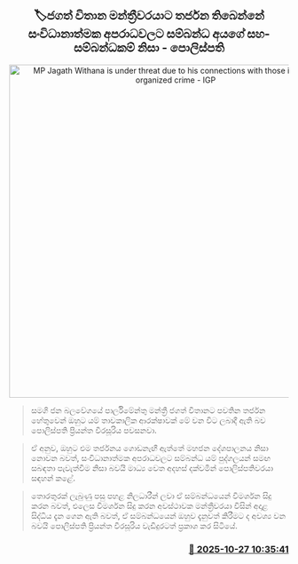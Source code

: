 <p align='center'><b><h2 align='center' title='MP Jagath Withana is under threat due to his connections with those involved in organized crime - IGP'>🏷ජගත් විතාන මන්ත්‍රීවරයාට තර්ජන තිබෙන්නේ සංවිධානාත්මක අපරාධවලට සම්බන්ධ අයගේ සහ-සම්බන්ධකම් නිසා - පොලිස්පති</h2></b></p>
<p align='center'><img src='https://helakuru.sgp1.cdn.digitaloceanspaces.com/esana/images/lib/priyantha-kio.jpg' width='600' alt='MP Jagath Withana is under threat due to his connections with those involved in organized crime - IGP'></p>

> සමගි ජන බලවේගයේ පාර්ලිමේන්තු මන්ත්‍රී ජගත් විතානට පවතින තර්ජන හේතුවෙන් ඔහුට යම් තාවකාලික ආරක්ෂාවක් මේ වන විට ලබාදී ඇති බව පොලිස්පති ප්‍රියන්ත වීරසූරිය පවසනවා.

> ඒ අනුව, ඔහුට එම තර්ජනය ගොඩනැඟී ඇත්තේ මහජන දේශපාලනය නිසා නොවන බවත්, සංවිධානාත්මක අපරාධවලට සම්බන්ධ යම් පුද්ගලයන් සමඟ සබඳතා පැවැත්වීම නිසා බවයි මාධ්‍ය වෙත අදහස් දක්වමින් පොලිස්පතිවරයා සඳහන් කළේ.

> තොරතුරක් ලැබුණු පසු පහළ නිලධාරීන් ලවා ඒ සම්බන්ධයෙන් විමර්ශන සිදු කරන බවත්, එලෙස විමර්ශන සිදු කරන අවස්ථාවක මන්ත්‍රීවරයා විසින් අදාළ සිද්ධිය දැන ගෙන ඇති බවත්, ඒ සම්බන්ධයෙන් ඔහුව දැනුවත් කිරීමට ද අවශ්‍ය වන බවයි පොලිස්පති ප්‍රියන්ත වීරසූරිය වැඩිදුරටත් ප්‍රකාශ කර සිටියේ.



<h3 align='right'><a href='https://www.helakuru.lk/esana/p/114821/'>📅 2025-10-27 10:35:41</a></h3>
